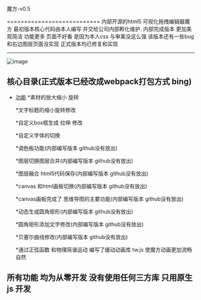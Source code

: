 魔方-v0.5

===========================
内部开源的html5 可视化拖拽编辑器魔方 最初版本核心代码由本人编写  并交给公司内部孵化维护.
内部完成版本 更加美观简洁 功能更多 页面不好看 是因为本人css 与审美没这么强 该版本还有一些bug 和右边图层页面没实现 
正式版本均已修复和实现
****

![image](https://forum.cocos.org/uploads/default/original/3X/6/1/61c206b07fed3043d9b6328c4dbbb2066c8ae331.jpeg)



## 核心目录(正式版本已经改成webpack打包方式 bing)
* [功能](#注释)
    *素材的放大缩小 旋转 

    *文字标题的缩小旋转修改

    *自定义box框生成 拉伸 修改

    *自定义字体的切换 

    *调色板功能(内部编写版本 github没有放出)

    *图层切换图层合并(内部编写版本 github没有放出)

    *图层融合 html5代码保存(内部编写版本 github没有放出)

    *canvas 和html画板切换(内部编写版本 github没有放出)

    *canvas画板完成了 思维导图的主要功能(内部编写版本 github没有放出)

    *动态生成圆角矩形(内部编写版本 github没有放出)

    *圆角矩形添加文字修改(内部编写版本 github没有放出)

    *贝塞尔曲线修改(内部编写版本 github没有放出)

     *通过正弦函数 和物理简谐运动 编写了缓动动画库 tw.js   使魔方动画更加流畅自然

##  所有功能 均为从零开发 没有使用任何三方库 只用原生js 开发